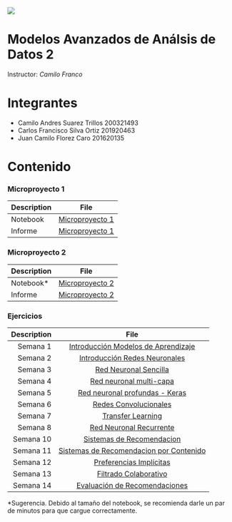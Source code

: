 ![](https://investigaciones.uniandes.edu.co/wp-content/themes/vicerrectoria001/images/logo2.png)
# Modelos Avanzados de Análsis de Datos 2

Instructor: *Camilo Franco*
 
# Integrantes

* Camilo Andres Suarez Trillos 200321493
* Carlos Francisco Silva Ortiz 201920463
* Juan Camilo Florez Caro 201620135

 

# Contenido
### Microproyecto 1 


|Description|File|
|----|--------|
|Notebook|[Microproyecto 1](https://github.com/NecesitoUnNick/Modelos-2/blob/master/01/MicroProyecto1_StartUp.ipynb)|
|Informe|[Microproyecto 1](https://github.com/NecesitoUnNick/Modelos-2/blob/master/01/Entrega%20Proyecto.pdf)|

### Microproyecto 2
|Description|File|
|----|--------|
|Notebook*|[Microproyecto 2](https://nbviewer.jupyter.org/url/www.conde.com.co/modelos2/MicroProyecto2_MusicRecommender.ipynb)|
|Informe|[Microproyecto 2](https://github.com/NecesitoUnNick/Modelos-2/blob/master/Microproyecto%202/Informe.pdf)|

### Ejercicios
|Description  | File|
|-----------: |:------------:|
|Semana 1|[Introducción Modelos de Aprendizaje](https://github.com/NecesitoUnNick/Modelos-2/blob/master/01/Semana1.ipynb)|
|Semana 2|[Introducción Redes Neuronales](https://github.com/NecesitoUnNick/Modelos-2/blob/master/02/semana2.ipynb)|
|Semana 3|[Red Neuronal Sencilla](https://nbviewer.jupyter.org/github/NecesitoUnNick/Modelos-2/blob/master/03/Semana3_RedNeuronalSencilla_Actividad.ipynb)|
|Semana 4|[Red neuronal multi-capa](https://nbviewer.jupyter.org/github/NecesitoUnNick/Modelos-2/blob/master/04/Semana4_RedNeuronalProfunda_Actividad.ipynb)|
|Semana 5|[Red neuronal profundas - Keras](https://nbviewer.jupyter.org/github/NecesitoUnNick/Modelos-2/blob/master/05/Semana5_RedesProfundas_Keras_Actividad.ipynb)|
|Semana 6|[Redes Convolucionales](https://nbviewer.jupyter.org/github/NecesitoUnNick/Modelos-2/blob/master/06/Semana6_RedesConvolucionales_Actividad.ipynb)|
|Semana 7|[Transfer Learning](https://nbviewer.jupyter.org/github/NecesitoUnNick/Modelos-2/blob/master/07/Semana7_TransferLearning_Actividad.ipynb)|
|Semana 8|[Red Neuronal Recurrente](https://nbviewer.jupyter.org/github/NecesitoUnNick/Modelos-2/blob/master/08/Semana8_RedNeuronalRecurrente_LSTMBidireccional_Actividad.ipynb)|
|Semana 10|[Sistemas de Recomendacion](https://nbviewer.jupyter.org/github/NecesitoUnNick/Modelos-2/blob/master/10/Semana10_IntroSistemasRecomendacion_Actividad.ipynb)|
|Semana 11|[Sistemas de Recomendacion por Contenido](https://nbviewer.jupyter.org/github/NecesitoUnNick/Modelos-2/blob/master/10/Semana10_IntroSistemasRecomendacion_Actividad.ipynb)|
|Semana 12|[Preferencias Implícitas](https://nbviewer.jupyter.org/github/NecesitoUnNick/Modelos-2/blob/master/12/Semana12_PreferenciasImplicitas_Actividad.ipynb)|
|Semana 13|[Filtrado Colaborativo](https://nbviewer.jupyter.org/github/NecesitoUnNick/Modelos-2/blob/master/13/Semana13_FiltradoColaborativo_Surprise_Actividad.ipynb)|
|Semana 14|[Evaluación de Recomendaciones](https://nbviewer.jupyter.org/github/NecesitoUnNick/Modelos-2/blob/master/14/Semana14_EvaluacionModelos_Actividad.ipynb)|


*Sugerencia. Debido al tamaño del notebook, se recomienda darle un par de minutos para que cargue correctamente.

